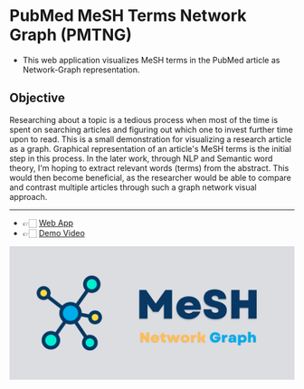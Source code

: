 # PubMed MeSH Terms Network Graph (PMTNG)

- This web application visualizes MeSH terms in the PubMed article as Network-Graph representation.

## Objective
Researching about a topic is a tedious process when most of the time is spent on searching articles and figuring out which one to invest further time upon to read. This is a small demonstration for visualizing a research article as a graph. Graphical representation of an article's MeSH terms is the initial step in this process. In the later work, through NLP and Semantic word theory, I'm hoping to extract relevant words (terms) from the abstract. This would then become beneficial, as the researcher would be able to compare and contrast multiple articles through such a graph network visual approach. 

---

- 👉🏻 [Web App](https://mesh-graphviz.herokuapp.com/)
- 👉🏻 [Demo Video](https://www.youtube.com/watch?v=9C_3784PibE)

![image](https://raw.githubusercontent.com/akshayonly/MeSH-Graph/main/MeSH-Graph.png)
